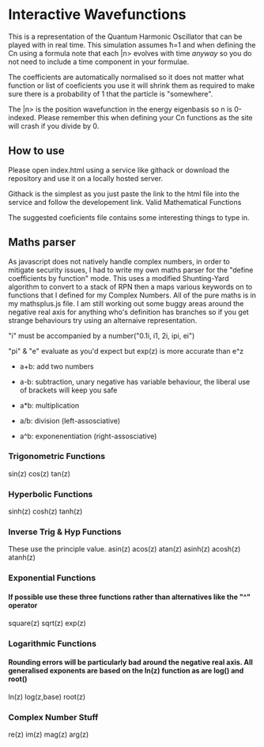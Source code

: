 # Interactive Wavefunctions

This is a representation of the Quantum Harmonic Oscillator that can be played with in real time. This simulation assumes ħ=1 and when defining the Cn using a formula note that each |n> evolves with time *anyway* so you do not need to include a time component in your formulae.

The coefficients are automatically normalised so it does not matter what function or list of coeficients you use it will shrink them as required to make sure there is a probability of 1 that the particle is "somewhere".

The |n> is the position wavefunction in the energy eigenbasis so n is 0-indexed. Please remember this when defining your Cn functions as the site will crash if you divide by 0.

## How to use 
Please open index.html using a service like githack or download the repository and use it on a locally hosted server.

Githack is the simplest as you just paste the link to the html file into the service and follow the developement link.
Valid Mathematical Functions

The suggested coeficients file contains some interesting things to type in.

## Maths parser
As javascript does not natively handle complex numbers, in order to mitigate security issues, I had to write my own maths parser for the "define coefficients by function" mode. This uses a modified Shunting-Yard algorithm to convert to a stack of RPN then a maps various keywords on to functions that I defined for my Complex Numbers. All of the pure maths is in my mathsplus.js file. I am still working out some buggy areas around the negative real axis for anything who's definition has branches so if you get strange behaviours try using an alternaive representation.

"i" must be accompanied by a number("0.1i, i1, 2i, ipi, ei")

"pi" & "e" evaluate as you'd expect but exp(z) is more accurate than e^z

- a+b: add two numbers

- a-b: subtraction, unary negative has variable behaviour, the liberal use of brackets will keep you safe

- a*b: multiplication

- a/b: division (left-assosciative)

- a^b: exponenentiation (right-assosciative)


### Trigonometric Functions
sin(z) cos(z) tan(z)


### Hyperbolic Functions
sinh(z) cosh(z) tanh(z)


### Inverse Trig & Hyp Functions
These use the principle value.
asin(z) acos(z) atan(z)
asinh(z) acosh(z) atanh(z)

### Exponential Functions
#### If possible use these three functions rather than alternatives like the "^" operator
square(z) sqrt(z) exp(z) 

### Logarithmic Functions 
#### Rounding errors will be particularly bad around the negative real axis. All generalised exponents are based on the ln(z) function as are log() and root()
ln(z) log(z,base) root(z)

### Complex Number Stuff
re(z) im(z)
mag(z) arg(z)
